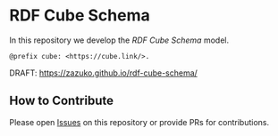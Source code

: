 # RDF Cube Schema

In this repository we develop the *RDF Cube Schema* model.

`@prefix cube: <https://cube.link/>.`

DRAFT: https://zazuko.github.io/rdf-cube-schema/

## How to Contribute

Please open [Issues](https://github.com/zazuko/rdf-cube-schema/issues) on this repository or provide PRs for contributions.
